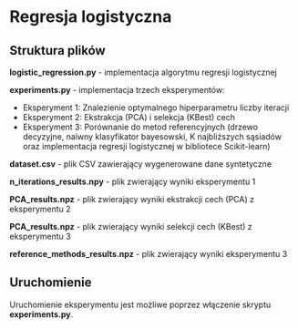 # Regresja logistyczna
## Struktura plików
**logistic_regression.py** - implementacja algorytmu regresji logistycznej

**experiments.py** - implementacja trzech eksperymentów: 
* Eksperyment 1: Znalezienie optymalnego hiperparametru liczby iteracji
* Eksperyment 2: Ekstrakcja (PCA) i selekcja (KBest) cech
* Eksperyment 3: Porównanie do metod referencyjnych (drzewo decyzyjne, naiwny klasyfikator bayesowski, K najbliższych 
sąsiadów oraz implementacja regresji logistycznej w bibliotece Scikit-learn)

**dataset.csv** - plik CSV zawierający wygenerowane dane syntetyczne

**n_iterations_results.npy** - plik zwierający wyniki eksperymentu 1

**PCA_results.npz** - plik zwierający wyniki ekstrakcji cech (PCA) z eksperymentu 2

**PCA_results.npz** - plik zwierający wyniki selekcji cech (KBest) z eksperymentu 3

**reference_methods_results.npz** - plik zwierający wyniki eksperymentu 3
## Uruchomienie
Uruchomienie eksperymentu jest możliwe poprzez włączenie skryptu **experiments.py**.